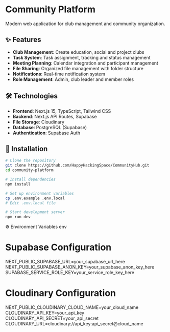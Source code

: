# Community Platform

Modern web application for club management and community organization.

## ✨ Features

- **Club Management**: Create education, social and project clubs  
- **Task System**: Task assignment, tracking and status management  
- **Meeting Planning**: Calendar integration and participant management  
- **File Sharing**: Organized file management with folder structure  
- **Notifications**: Real-time notification system  
- **Role Management**: Admin, club leader and member roles  

## 🛠️ Technologies

- **Frontend**: Next.js 15, TypeScript, Tailwind CSS  
- **Backend**: Next.js API Routes, Supabase  
- **File Storage**: Cloudinary  
- **Database**: PostgreSQL (Supabase)  
- **Authentication**: Supabase Auth  

## 🚀 Installation

```bash
# Clone the repository
git clone https://github.com/HappyHackingSpace/CommunityHub.git
cd community-platform

# Install dependencies
npm install

# Set up environment variables
cp .env.example .env.local
# Edit .env.local file

# Start development server
npm run dev

```


⚙️ Environment Variables
env
# Supabase Configuration
NEXT_PUBLIC_SUPABASE_URL=your_supabase_url_here
NEXT_PUBLIC_SUPABASE_ANON_KEY=your_supabase_anon_key_here
SUPABASE_SERVICE_ROLE_KEY=your_service_role_key_here

# Cloudinary Configuration
NEXT_PUBLIC_CLOUDINARY_CLOUD_NAME=your_cloud_name
CLOUDINARY_API_KEY=your_api_key
CLOUDINARY_API_SECRET=your_api_secret
CLOUDINARY_URL=cloudinary://api_key:api_secret@cloud_name
